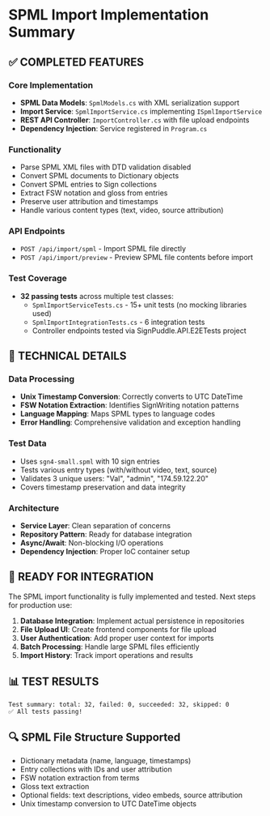 # SPML Import Implementation Summary

## ✅ COMPLETED FEATURES

### Core Implementation
- **SPML Data Models**: `SpmlModels.cs` with XML serialization support
- **Import Service**: `SpmlImportService.cs` implementing `ISpmlImportService`
- **REST API Controller**: `ImportController.cs` with file upload endpoints
- **Dependency Injection**: Service registered in `Program.cs`

### Functionality
- Parse SPML XML files with DTD validation disabled
- Convert SPML documents to Dictionary objects
- Convert SPML entries to Sign collections
- Extract FSW notation and gloss from entries
- Preserve user attribution and timestamps
- Handle various content types (text, video, source attribution)

### API Endpoints
- `POST /api/import/spml` - Import SPML file directly
- `POST /api/import/preview` - Preview SPML file contents before import

### Test Coverage
- **32 passing tests** across multiple test classes:
  - `SpmlImportServiceTests.cs` - 15+ unit tests (no mocking libraries used)
  - `SpmlImportIntegrationTests.cs` - 6 integration tests  
  - Controller endpoints tested via SignPuddle.API.E2ETests project

## 🔧 TECHNICAL DETAILS

### Data Processing
- **Unix Timestamp Conversion**: Correctly converts to UTC DateTime
- **FSW Notation Extraction**: Identifies SignWriting notation patterns
- **Language Mapping**: Maps SPML types to language codes
- **Error Handling**: Comprehensive validation and exception handling

### Test Data
- Uses `sgn4-small.spml` with 10 sign entries
- Tests various entry types (with/without video, text, source)
- Validates 3 unique users: "Val", "admin", "174.59.122.20"
- Covers timestamp preservation and data integrity

### Architecture
- **Service Layer**: Clean separation of concerns
- **Repository Pattern**: Ready for database integration
- **Async/Await**: Non-blocking I/O operations
- **Dependency Injection**: Proper IoC container setup

## 🚀 READY FOR INTEGRATION

The SPML import functionality is fully implemented and tested. Next steps for production use:

1. **Database Integration**: Implement actual persistence in repositories
2. **File Upload UI**: Create frontend components for file upload
3. **User Authentication**: Add proper user context for imports
4. **Batch Processing**: Handle large SPML files efficiently
5. **Import History**: Track import operations and results

## 📊 TEST RESULTS
```
Test summary: total: 32, failed: 0, succeeded: 32, skipped: 0
✅ All tests passing!
```

## 🔍 SPML File Structure Supported
- Dictionary metadata (name, language, timestamps)
- Entry collections with IDs and user attribution
- FSW notation extraction from terms
- Gloss text extraction
- Optional fields: text descriptions, video embeds, source attribution
- Unix timestamp conversion to UTC DateTime objects
